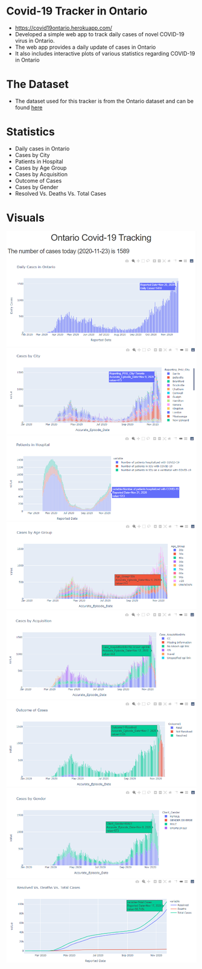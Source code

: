 # Covid-19 Tracker in Ontario
- https://covid19ontario.herokuapp.com/
- Developed a simple web app to track daily cases of novel COVID-19 virus in Ontario.
- The web app provides a daily update of cases in Ontario
- It also includes interactive plots of various statistics regarding COVID-19 in Ontario

# The Dataset
- The dataset used for this tracker is from the Ontario dataset and can be found [here](https://data.ontario.ca/dataset)

# Statistics
- Daily cases in Ontario
- Cases by City
- Patients in Hospital
- Cases by Age Group
- Cases by Acquisition
- Outcome of Cases
- Cases by Gender
- Resolved Vs. Deaths Vs. Total Cases

# Visuals
![Daily Cases](Images/Daily.PNG)
![Cases by City](Images/City.PNG)
![Patients in Hospital](Images/Patients.PNG)
![Cases by Age](Images/Agee.PNG)
![Cases by Acquisition](Images/Acq.PNG)
![Outcome](Images/out.PNG)
![Cases by Gender](Images/gender.PNG)
![Total Cases](Images/total.PNG)